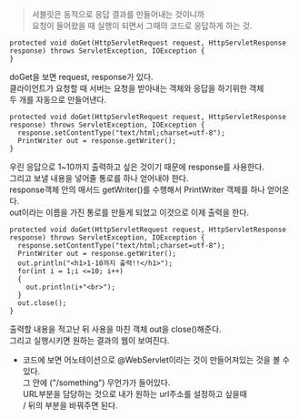 > 서블릿은 동적으로 응답 결과를 만들어내는 것이니까<br>
요청이 들어왔을 때 실행이 되면서 그때의 코드로 응답하게 하는 것.

```
protected void doGet(HttpServletRequest request, HttpServletResponse response) throws ServletException, IOException {
}
```

doGet을 보면 request, response가 있다.<br>
클라이언트가 요청할 때 서버는 요청을 받아내는 객체와 응답을 하기위한 객체<br>
두 개를 자동으로 만들어낸다.<p></p>

```
protected void doGet(HttpServletRequest request, HttpServletResponse response) throws ServletException, IOException {
  response.setContentType("text/html;charset=utf-8");
  PrintWriter out = response.getWriter();
}
```

우린 응답으로 1~10까지 출력하고 싶은 것이기 때문에 response를 사용한다.<br>
그리고 보낼 내용을 넣어줄 통로를 하나 얻어내야 한다. <br>
response객체 안의 매서드 getWriter()를 수행해서 PrintWriter 객체를 하나 얻어온다.<br>
out이라는 이름을 가진 통로를 만들게 되었고 이것으로 이제 출력을 한다.

```
protected void doGet(HttpServletRequest request, HttpServletResponse response) throws ServletException, IOException {
  response.setContentType("text/html;charset=utf-8");
  PrintWriter out = response.getWriter();
  out.println("<h1>1-10까지 출력!!</h1>");
  for(int i = 1;i <=10; i++)
  {
    out.println(i+"<br>");
  }
  out.close();
}
```

출력할 내용을 적고난 뒤 사용을 마친 객체 out을 close()해준다.<br>
그리고 실행시키면 원하는 결과의 웹이 보여진다.

* 코드에 보면 어노테이션으로 @WebServlet이라는 것이 만들어져있는 것을 볼 수 있다.<br>
그 안에 ("/something") 무언가가 들어있다.<br>
URL부분을 담당하는 것으로 내가 원하는 url주소를 설정하고 싶을때<br>
/ 뒤의 부분을 바꿔주면 된다.
